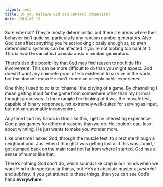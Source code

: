 ```yaml
---
layout: post
title: Do you believe God can control computers?
date: 2018-06-19
---
```


<p>Sure why not? They’re mostly deterministic, but there are areas where their behavior isn’t quite so, particularly any random number generators. Also God can affect anything you’re not looking closely enough at, so even deterministic systems can be affected if you’re not looking too hard at it. This is how He can affect pseudorandom number generators.</p><p>There’s also the possibility that God may find reason to not hide His involvement. This can be more difficult to do than you might expect. God doesn’t want any concrete proof of His existence to survive in the world, but that doesn’t mean He can’t create an unexplainable experience.</p><p>One thing I used to do is to ‘channel’ the playing of a game. By channeling I mean getting input for the game from somewhere other than my normal thought processes. In the example I’m thinking of it was the muscle test, capable of binary responses, not extremely well-suited for serving as input, but not unreasonably inconvenient.</p><p>Any time I ‘put my hands in God’ like this, I get an interesting experience. God plays games for different reasons than we do. He couldn’t care less about winning, He just wants to make you wonder more.</p><p>Like one time I asked God, through the muscle test, to direct me through a neighborhood. Just when I thought I was getting lost and this was stupid, I got dumped back on the main road not far from where I started. God has a sense of humor like that.</p><p>There’s nothing God <i>can’t</i> do, which sounds like crap in our minds when we want Him to do spectacular things, but He’s an absolute master at <i>restraint</i> and <i>subtlety</i>. If you get attuned to these things, then you can see God’s hand <b>everywhere</b>.</p>

